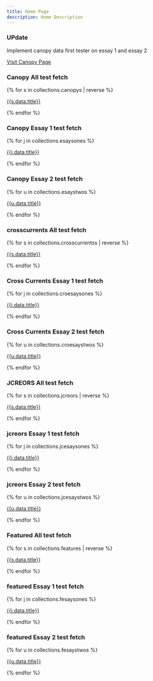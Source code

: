 ```yaml
---
title: Home Page
description: Home Description
---
```

<div class="col-md-10 mx-auto p-3 p-md-5 mt-5">

<div class="row mt-5">

<div class="col-md-12 p-3">
<h3>UPdate</h3>
<p>Implement canopy data first tester on essay 1 and essay 2</p>
<p><a href="/canopy/"> Visit Canopy Page </a></p>
</div>

<div class="col-md-4 p-3">
<h3 >Canopy All test fetch</h3>
{% for s in collections.canopys | reverse %}
<p><a href="{{s.url}}">{{s.data.title}}</a></p>
{% endfor %}
</div>
<div class="col-md-4 p-3">
<h3 >Canopy Essay 1 test fetch</h3>
{% for j in collections.esaysones %}
<p><a href="{{j.url}}">{{j.data.title}}</a></p>
{% endfor %}
</div>
<div class="col-md-4 p-3">
<h3 >Canopy Essay 2 test fetch</h3>
{% for u in collections.esaystwos %}
<p><a href="{{u.url}}">{{u.data.title}}</a></p>
{% endfor %}
</div>

<div class="col-md-4 p-3">
<h3 >crosscurrents All test fetch</h3>
{% for s in collections.crosscurrentss | reverse %}
<p><a href="{{s.url}}">{{s.data.title}}</a></p>
{% endfor %}
</div>
<div class="col-md-4 p-3">
<h3 >Cross Currents Essay 1 test fetch</h3>
{% for j in collections.croesaysones %}
<p><a href="{{j.url}}">{{j.data.title}}</a></p>
{% endfor %}
</div>
<div class="col-md-4 p-3">
<h3 >Cross Currents Essay 2 test fetch</h3>
{% for u in collections.croesaystwos %}
<p><a href="{{u.url}}">{{u.data.title}}</a></p>
{% endfor %}
</div>

<div class="col-md-4 p-3">
<h3 >JCREORS All test fetch</h3>
{% for s in collections.jcreors | reverse %}
<p><a href="{{s.url}}">{{s.data.title}}</a></p>
{% endfor %}
</div>
<div class="col-md-4 p-3">
<h3 >jcreors Essay 1 test fetch</h3>
{% for j in collections.jcesaysones %}
<p><a href="{{j.url}}">{{j.data.title}}</a></p>
{% endfor %}
</div>
<div class="col-md-4 p-3">
<h3 >jcreors Essay 2 test fetch</h3>
{% for u in collections.jcesaystwos %}
<p><a href="{{u.url}}">{{u.data.title}}</a></p>
{% endfor %}
</div>

<div class="col-md-4 p-3">
<h3 >Featured All test fetch</h3>
{% for s in collections.features | reverse %}
<p><a href="{{s.url}}">{{s.data.title}}</a></p>
{% endfor %}
</div>
<div class="col-md-4 p-3">
<h3 >featured Essay 1 test fetch</h3>
{% for j in collections.fesaysones %}
<p><a href="{{j.url}}">{{j.data.title}}</a></p>
{% endfor %}
</div>
<div class="col-md-4 p-3">
<h3 >featured Essay 2 test fetch</h3>
{% for u in collections.fesaystwos %}
<p><a href="{{u.url}}">{{u.data.title}}</a></p>
{% endfor %}
</div>

</div>

</div>
